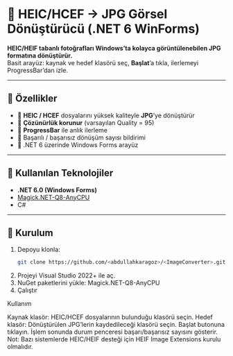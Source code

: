 # 📸 HEIC/HCEF → JPG Görsel Dönüştürücü (.NET 6 WinForms)

**HEIC/HEIF tabanlı fotoğrafları Windows’ta kolayca görüntülenebilen JPG formatına dönüştürür.**  
Basit arayüz: kaynak ve hedef klasörü seç, **Başlat**’a tıkla, ilerlemeyi ProgressBar’dan izle.

---

## 🚀 Özellikler

- 🔹 **HEIC / HCEF** dosyalarını yüksek kaliteyle **JPG**’ye dönüştürür  
- 🔹 **Çözünürlük korunur** (varsayılan Quality = 95)  
- 🔹 **ProgressBar** ile anlık ilerleme  
- 🔹 Başarılı / başarısız dönüşüm sayısı bildirimi  
- 🔹 .NET 6 üzerinde Windows Forms arayüz

---

## 🧩 Kullanılan Teknolojiler

- **.NET 6.0 (Windows Forms)**
- [Magick.NET-Q8-AnyCPU](https://www.nuget.org/packages/Magick.NET-Q8-AnyCPU)
- C#

---

## 🧰 Kurulum

1. Depoyu klonla:
   ```bash
   git clone https://github.com/<abdullahkaragoz>/<ImageConverter>.git
2. Projeyi Visual Studio 2022+ ile aç.
3. NuGet paketlerini yükle:
    Magick.NET-Q8-AnyCPU
4. Çalıştır

Kullanım

Kaynak klasör: HEIC/HCEF dosyalarının bulunduğu klasörü seçin.
Hedef klasör: Dönüştürülen JPG’lerin kaydedileceği klasörü seçin.
Başlat butonuna tıklayın.
İşlem sonunda durum penceresi başarı/başarısız sayısını gösterir.
Not: Bazı sistemlerde HEIC/HEIF desteği için HEIF Image Extensions kurulu olmalıdır.

